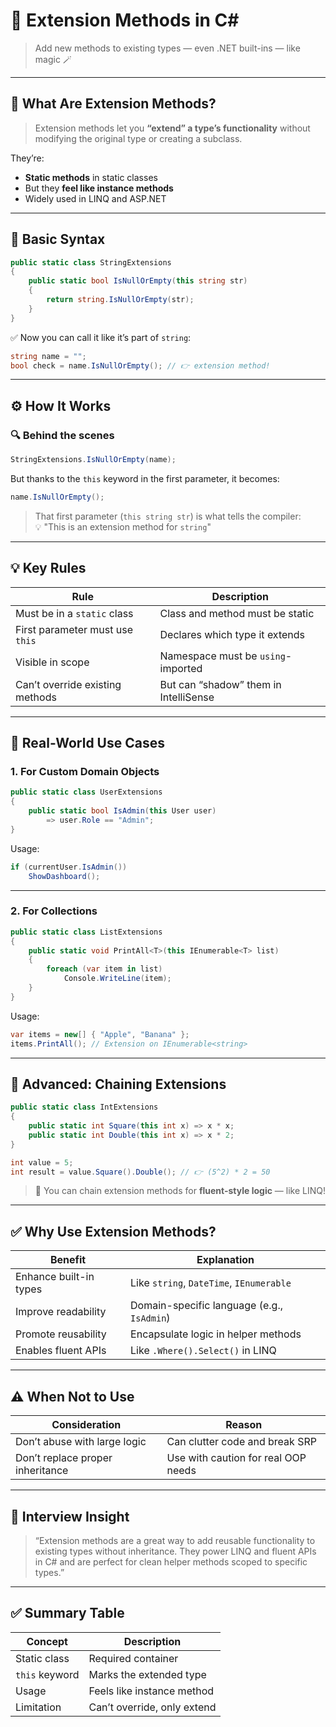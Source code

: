 # 🧩 **Extension Methods in C#**

> Add new methods to existing types — even .NET built-ins — like magic 🪄

---

## 🧠 What Are Extension Methods?

> Extension methods let you **“extend” a type’s functionality** without modifying the original type or creating a subclass.

They’re:

- **Static methods** in static classes
- But they **feel like instance methods**
- Widely used in LINQ and ASP.NET

---

## 🧱 Basic Syntax

```csharp
public static class StringExtensions
{
    public static bool IsNullOrEmpty(this string str)
    {
        return string.IsNullOrEmpty(str);
    }
}
```

✅ Now you can call it like it’s part of `string`:

```csharp
string name = "";
bool check = name.IsNullOrEmpty(); // 👉 extension method!
```

---

## ⚙️ How It Works

### 🔍 Behind the scenes

```csharp
StringExtensions.IsNullOrEmpty(name);
```

But thanks to the `this` keyword in the first parameter, it becomes:

```csharp
name.IsNullOrEmpty();
```

> That first parameter (`this string str`) is what tells the compiler:  
> 💡 "This is an extension method for `string`"

---

## 💡 Key Rules

| Rule                            | Description                           |
| ------------------------------- | ------------------------------------- |
| Must be in a `static` class     | Class and method must be static       |
| First parameter must use `this` | Declares which type it extends        |
| Visible in scope                | Namespace must be `using`-imported    |
| Can’t override existing methods | But can “shadow” them in IntelliSense |

---

## 🧪 Real-World Use Cases

### 1. For Custom Domain Objects

```csharp
public static class UserExtensions
{
    public static bool IsAdmin(this User user)
        => user.Role == "Admin";
}
```

Usage:

```csharp
if (currentUser.IsAdmin())
    ShowDashboard();
```

---

### 2. For Collections

```csharp
public static class ListExtensions
{
    public static void PrintAll<T>(this IEnumerable<T> list)
    {
        foreach (var item in list)
            Console.WriteLine(item);
    }
}
```

Usage:

```csharp
var items = new[] { "Apple", "Banana" };
items.PrintAll(); // Extension on IEnumerable<string>
```

---

## 🚀 Advanced: Chaining Extensions

```csharp
public static class IntExtensions
{
    public static int Square(this int x) => x * x;
    public static int Double(this int x) => x * 2;
}
```

```csharp
int value = 5;
int result = value.Square().Double(); // 👉 (5^2) * 2 = 50
```

> 🔁 You can chain extension methods for **fluent-style logic** — like LINQ!

---

## ✅ Why Use Extension Methods?

| Benefit                | Explanation                                |
| ---------------------- | ------------------------------------------ |
| Enhance built-in types | Like `string`, `DateTime`, `IEnumerable`   |
| Improve readability    | Domain-specific language (e.g., `IsAdmin`) |
| Promote reusability    | Encapsulate logic in helper methods        |
| Enables fluent APIs    | Like `.Where().Select()` in LINQ           |

---

## ⚠️ When Not to Use

| Consideration                    | Reason                              |
| -------------------------------- | ----------------------------------- |
| Don’t abuse with large logic     | Can clutter code and break SRP      |
| Don’t replace proper inheritance | Use with caution for real OOP needs |

---

## 💬 Interview Insight

> “Extension methods are a great way to add reusable functionality to existing types without inheritance. They power LINQ and fluent APIs in C# and are perfect for clean helper methods scoped to specific types.”

---

## ✅ Summary Table

| Concept        | Description                 |
| -------------- | --------------------------- |
| Static class   | Required container          |
| `this` keyword | Marks the extended type     |
| Usage          | Feels like instance method  |
| Limitation     | Can’t override, only extend |
